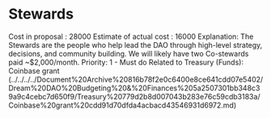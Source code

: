 # Stewards

Cost in proposal : 28000
Estimate of actual cost : 16000
Explanation: The Stewards are the people who help lead the DAO through high-level strategy, decisions, and community building. We will likely have two Co-stewards paid ~$2,000/month.
Priority: 1 - Must do
Related to Treasury  (Funds): Coinbase grant  (../../../../Document%20Archive%20816b78f2e0c6400e8ce641cdd07e5402/Dream%20DAO%20Budgeting%20&%20Finances%205a2507301bb348c39a9c4cebc7d650f9/Treasury%20779d2b8d007043b283e76c59cdb3183a/Coinbase%20grant%20cdd91d70dfda4acbacd43546931d6972.md)